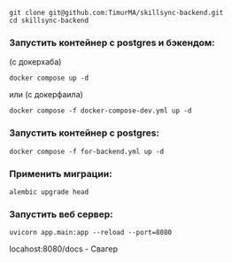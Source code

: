 ```
git clone git@github.com:TimurMA/skillsync-backend.git
cd skillsync-backend
```

### Запустить контейнер с postgres и бэкендом:
(с докерхаба)
```
docker compose up -d
```
или (с докерфаила)

```
docker compose -f docker-compose-dev.yml up -d
```

### Запустить контейнер с postgres:

```
docker compose -f for-backend.yml up -d
```
### Применить миграции:

```
alembic upgrade head
```

### Запустить веб сервер:

```
uvicorn app.main:app --reload --port=8080
```

locahost:8080/docs - Свагер
